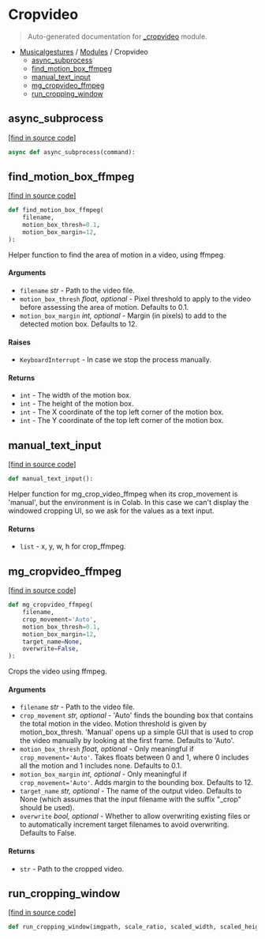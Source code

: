 # Cropvideo

> Auto-generated documentation for [_cropvideo](https://github.com/fourMs/MGT-python/blob/main/_cropvideo.py) module.

- [Musicalgestures](README.md#musicalgestures-index) / [Modules](MODULES.md#musicalgestures-modules) / Cropvideo
    - [async_subprocess](#async_subprocess)
    - [find_motion_box_ffmpeg](#find_motion_box_ffmpeg)
    - [manual_text_input](#manual_text_input)
    - [mg_cropvideo_ffmpeg](#mg_cropvideo_ffmpeg)
    - [run_cropping_window](#run_cropping_window)

## async_subprocess

[[find in source code]](https://github.com/fourMs/MGT-python/blob/main/_cropvideo.py#L161)

```python
async def async_subprocess(command):
```

## find_motion_box_ffmpeg

[[find in source code]](https://github.com/fourMs/MGT-python/blob/main/_cropvideo.py#L10)

```python
def find_motion_box_ffmpeg(
    filename,
    motion_box_thresh=0.1,
    motion_box_margin=12,
):
```

Helper function to find the area of motion in a video, using ffmpeg.

#### Arguments

- `filename` *str* - Path to the video file.
- `motion_box_thresh` *float, optional* - Pixel threshold to apply to the video before assessing the area of motion. Defaults to 0.1.
- `motion_box_margin` *int, optional* - Margin (in pixels) to add to the detected motion box. Defaults to 12.

#### Raises

- `KeyboardInterrupt` - In case we stop the process manually.

#### Returns

- `int` - The width of the motion box.
- `int` - The height of the motion box.
- `int` - The X coordinate of the top left corner of the motion box.
- `int` - The Y coordinate of the top left corner of the motion box.

## manual_text_input

[[find in source code]](https://github.com/fourMs/MGT-python/blob/main/_cropvideo.py#L206)

```python
def manual_text_input():
```

Helper function for mg_crop_video_ffmpeg when its crop_movement is 'manual', but the environment is in Colab.
In this case we can't display the windowed cropping UI, so we ask for the values as a text input.

#### Returns

- `list` - x, y, w, h for crop_ffmpeg.

## mg_cropvideo_ffmpeg

[[find in source code]](https://github.com/fourMs/MGT-python/blob/main/_cropvideo.py#L99)

```python
def mg_cropvideo_ffmpeg(
    filename,
    crop_movement='Auto',
    motion_box_thresh=0.1,
    motion_box_margin=12,
    target_name=None,
    overwrite=False,
):
```

Crops the video using ffmpeg.

#### Arguments

- `filename` *str* - Path to the video file.
- `crop_movement` *str, optional* - 'Auto' finds the bounding box that contains the total motion in the video. Motion threshold is given by motion_box_thresh. 'Manual' opens up a simple GUI that is used to crop the video manually by looking at the first frame. Defaults to 'Auto'.
- `motion_box_thresh` *float, optional* - Only meaningful if `crop_movement='Auto'`. Takes floats between 0 and 1, where 0 includes all the motion and 1 includes none. Defaults to 0.1.
- `motion_box_margin` *int, optional* - Only meaningful if `crop_movement='Auto'`. Adds margin to the bounding box. Defaults to 12.
- `target_name` *str, optional* - The name of the output video. Defaults to None (which assumes that the input filename with the suffix "_crop" should be used).
- `overwrite` *bool, optional* - Whether to allow overwriting existing files or to automatically increment target filenames to avoid overwriting. Defaults to False.

#### Returns

- `str` - Path to the cropped video.

## run_cropping_window

[[find in source code]](https://github.com/fourMs/MGT-python/blob/main/_cropvideo.py#L181)

```python
def run_cropping_window(imgpath, scale_ratio, scaled_width, scaled_height):
```
